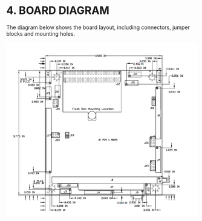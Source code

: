 # 4. BOARD DIAGRAM

The diagram below shows the board layout, including connectors, jumper blocks and mounting holes.

![Helios Board Layout](../../.gitbook/assets/image%20%2891%29.png)

